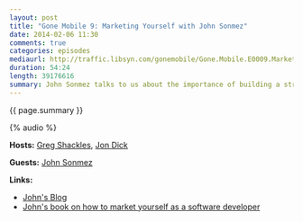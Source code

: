 ```yaml
---
layout: post
title: "Gone Mobile 9: Marketing Yourself with John Sonmez"
date: 2014-02-06 11:30
comments: true
categories: episodes
mediaurl: http://traffic.libsyn.com/gonemobile/Gone.Mobile.E0009.Marketing.Yourself.with.John.Sonmez.mp3
duration: 54:24
length: 39176616
summary: John Sonmez talks to us about the importance of building a strong personal brand in software development. John discusses not only why it's important, but how developers can get out there to start marketing themselves and building their brand.
---
```


{{ page.summary }}

<!-- more -->

{% audio %}

**Hosts:** [Greg Shackles](http://twitter.com/gshackles), [Jon Dick](http://twitter.com/redth)

**Guests:** [John Sonmez](https://twitter.com/jsonmez)

**Links:** 

- [John's Blog](http://simpleprogrammer.com/)
- [John's book on how to market yourself as a software developer](http://simpleprogrammer.com/howtomarketyourself)
